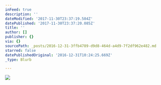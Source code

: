 ```yaml
---
inFeed: true
description: ''
dateModified: '2017-11-30T23:37:19.504Z'
datePublished: '2017-11-30T23:37:20.085Z'
title: ''
author: []
publisher: {}
via: {}
sourcePath: _posts/2016-12-31-3ffb4789-d9d8-464d-a4d9-7f2df962e482.md
starred: false
datePublishedOriginal: '2016-12-31T10:24:25.669Z'
_type: Blurb

---
```

![](https://the-grid-user-content.s3-us-west-2.amazonaws.com/ea08315d-6f48-4e18-b418-155f7b824f8b.jpg)